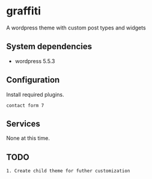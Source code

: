 # graffiti
A wordpress theme with custom post types and widgets

## System dependencies

* wordpress 5.5.3

## Configuration

Install required plugins.
```
contact form 7
```

## Services

None at this time.


## TODO

```
1. Create child theme for futher customization
```
